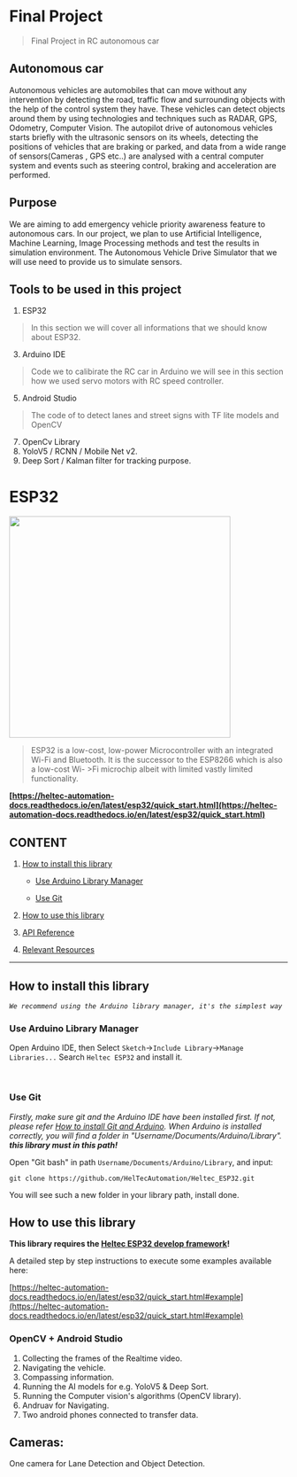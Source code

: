 # Final Project
> Final Project in RC autonomous car
## Autonomous car
Autonomous vehicles are automobiles that can move without any intervention by detecting the road, traffic flow and surrounding objects with the help of the control system they have. These vehicles can detect objects around them by using technologies and techniques such as RADAR,  GPS, Odometry, Computer Vision. The autopilot drive of autonomous vehicles starts briefly with the ultrasonic sensors on its wheels, detecting the positions of vehicles that are braking or parked, and data from a wide range of sensors(Cameras , GPS etc..) are analysed with a central computer system and events such as steering control, braking and acceleration are performed.

## Purpose 

We are aiming to add emergency vehicle priority awareness feature to autonomous cars. In our project, we plan to use Artificial Intelligence, Machine Learning, Image Processing methods and test the results in simulation environment. The Autonomous Vehicle Drive Simulator that we will use need to provide us to simulate sensors.

## Tools to be used in this project
1) ESP32
> In this section we will cover all informations that we should know about ESP32.
3) Arduino IDE
> Code we to calibirate the RC car in Arduino we will see in this section how we used servo motors with RC speed controller.
5) Android Studio
> The code of to detect lanes and street signs with TF lite models and OpenCV
7) OpenCv Library
8) YoloV5 / RCNN / Mobile Net v2.
9) Deep Sort / Kalman filter for tracking purpose.

# ESP32
<img src="https://user-images.githubusercontent.com/58775369/185209020-ddea0242-99da-4150-aa80-dbba22ac8b0e.jpeg" width="400" height="400">

>ESP32 is a low-cost, low-power Microcontroller with an integrated Wi-Fi and Bluetooth. It is the successor to the ESP8266 which is also a low-cost Wi-   >Fi microchip albeit with limited vastly limited functionality.


 **[https://heltec-automation-docs.readthedocs.io/en/latest/esp32/quick_start.html](https://heltec-automation-docs.readthedocs.io/en/latest/esp32/quick_start.html)**

## CONTENT

1. [How to install this library](#how-to-install-this-library)

	- [Use Arduino Library Manager](#use-arduino-library-manager)

	- [Use Git](#use-git)

2. [How to use this library](#how-to-use-this-library)

3. [API Reference](#api-reference)

4. [Relevant Resources](#relevant-resources)

***


## How to install this library
*`We recommend using the Arduino library manager, it's the simplest way`*

### Use Arduino Library Manager
Open Arduino IDE, then Select `Sketch`->`Include Library`->`Manage Libraries...`
Search `Heltec ESP32` and install it.

&nbsp;

### Use Git

*Firstly, make sure git and the Arduino IDE have been installed first. If not, please refer [How to install Git and Arduino](https://heltec-automation-docs.readthedocs.io/en/latest/general/how_to_install_git_and_arduino.html). When Arduino is installed correctly, you will find a folder in "Username/Documents/Arduino/Library". **this library must in this path!***

Open "Git bash" in path `Username/Documents/Arduino/Library`, and input:

    git clone https://github.com/HelTecAutomation/Heltec_ESP32.git

You will see such a new folder in your library path, install done.


## How to use this library

**This library requires the [Heltec ESP32 develop framework](https://github.com/Heltec-Aaron-Lee/WiFi_Kit_series)!**

A detailed step by step instructions to execute some examples available here:

[https://heltec-automation-docs.readthedocs.io/en/latest/esp32/quick_start.html#example](https://heltec-automation-docs.readthedocs.io/en/latest/esp32/quick_start.html#example)


### OpenCV + Android Studio
1) Collecting the frames of the Realtime video.
2) Navigating the vehicle.
3) Compassing information.
4) Running the AI models for e.g. YoloV5 & Deep Sort.
5) Running the Computer vision's algorithms (OpenCV library).
6) Andruav for Navigating.
7) Two android phones connected to transfer data.
## Cameras:
One camera for Lane Detection and Object Detection.

